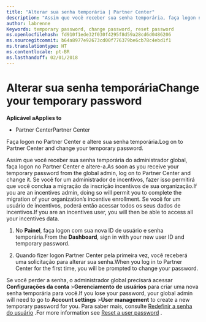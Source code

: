 ```yaml
---
title: "Alterar sua senha temporária | Partner Center"
description: "Assim que você receber sua senha temporária, faça logon no Partner Center e altere-a."
author: labrenne
Keywords: temporary password, change password, reset password
ms.openlocfilehash: fd910f1ede32f030f4295f8d59a28cd6d0486206
ms.sourcegitcommit: b64a8977e92673cd00f776379be6cb78c4ebd1f1
ms.translationtype: HT
ms.contentlocale: pt-BR
ms.lasthandoff: 02/01/2018
---
```

# <a name="change-your-temporary-password"></a><span data-ttu-id="89379-103">Alterar sua senha temporária</span><span class="sxs-lookup"><span data-stu-id="89379-103">Change your temporary password</span></span>

**<span data-ttu-id="89379-104">Aplicável a</span><span class="sxs-lookup"><span data-stu-id="89379-104">Applies to</span></span>**

-  <span data-ttu-id="89379-105">Partner Center</span><span class="sxs-lookup"><span data-stu-id="89379-105">Partner Center</span></span>

<span data-ttu-id="89379-106">Faça logon no Partner Center e altere sua senha temporária.</span><span class="sxs-lookup"><span data-stu-id="89379-106">Log on to Partner Center and change your temporary password.</span></span>

<span data-ttu-id="89379-107">Assim que você receber sua senha temporária do administrador global, faça logon no Partner Center e altere-a.</span><span class="sxs-lookup"><span data-stu-id="89379-107">As soon as you receive your temporary password from the global admin, log on to Partner Center and change it.</span></span> <span data-ttu-id="89379-108">Se você for um administrador de incentivos, fazer isso permitirá que você conclua a migração da inscrição incentivos de sua organização.</span><span class="sxs-lookup"><span data-stu-id="89379-108">If you are an incentives admin, doing so will permit you to complete the migration of your organization’s incentive enrollment.</span></span> <span data-ttu-id="89379-109">Se você for um usuário de incentivos, poderá então acessar todos os seus dados de incentivos.</span><span class="sxs-lookup"><span data-stu-id="89379-109">If you are an incentives user, you will then be able to access all your incentives data.</span></span>

1.  <span data-ttu-id="89379-110">No **Painel**, faça logon com sua nova ID de usuário e senha temporária.</span><span class="sxs-lookup"><span data-stu-id="89379-110">From the **Dashboard**, sign in with your new user ID and temporary password.</span></span>

2.  <span data-ttu-id="89379-111">Quando fizer logon Partner Center pela primeira vez, você receberá uma solicitação para alterar sua senha.</span><span class="sxs-lookup"><span data-stu-id="89379-111">When you log in to Partner Center for the first time, you will be prompted to change your password.</span></span>

<span data-ttu-id="89379-112">Se você perder a senha, o administrador global precisará acessar **Configurações da conta** >**Gerenciamento de usuários** para criar uma nova senha temporária para você.</span><span class="sxs-lookup"><span data-stu-id="89379-112">If you lose your password, your global admin will need to go to  **Account settings** >**User management** to create a new temporary password for you.</span></span>
<span data-ttu-id="89379-113">Para saber mais, consulte [Redefinir a senha do usuário](reset-a-user-password.md) .</span><span class="sxs-lookup"><span data-stu-id="89379-113">For more information see [Reset a user password](reset-a-user-password.md) .</span></span>


 

 



